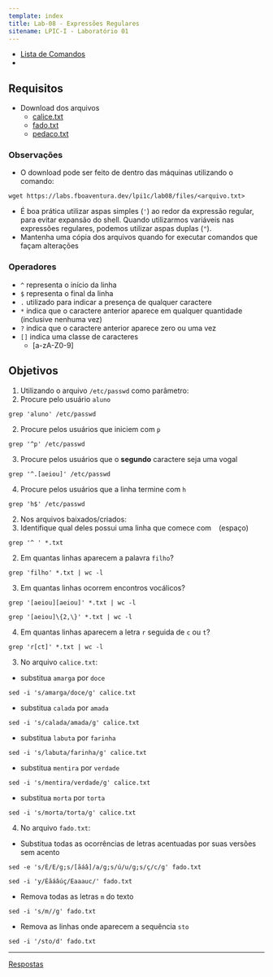 ```yaml
---
template: index
title: Lab-08 - Expressões Regulares
sitename: LPIC-I - Laboratório 01
---
```


- [Lista de Comandos](../comandos.md)
-

## Requisitos

- Download dos arquivos
  - [calice.txt](files/calice.txt)
  - [fado.txt](files/fado.txt)
  - [pedaco.txt](files/pedaco.txt)

### Observações

- O download pode ser feito de dentro das máquinas utilizando o comando:

```
wget https://labs.fboaventura.dev/lpi1c/lab08/files/<arquivo.txt>
```

- É boa prática utilizar aspas simples (`'`) ao redor da expressão regular, para evitar expansão do shell.  Quando utilizarmos variáveis nas expressões regulares, podemos utilizar aspas duplas (`"`).
- Mantenha uma cópia dos arquivos quando for executar comandos que façam alterações

### Operadores

- `^` representa o início da linha
- `$` representa o final da linha
- `.` utilizado para indicar a presença de qualquer caractere
- `*` indica que o caractere anterior aparece em qualquer quantidade (inclusive nenhuma vez)
- `?` indica que o caractere anterior aparece zero ou uma vez
- `[]` indica uma classe de caracteres
  - [a-zA-Z0-9]

## Objetivos

1. Utilizando o arquivo `/etc/passwd` como parâmetro:
  1. Procure pelo usuário `aluno`

  ```
  grep 'aluno' /etc/passwd
  ```

  2. Procure pelos usuários que iniciem com `p`

  ```
  grep '^p' /etc/passwd
  ```

  3. Procure pelos usuários que o **segundo** caractere seja uma vogal

  ```
  grep '^.[aeiou]' /etc/passwd
  ```

  4. Procure pelos usuários que a linha termine com `h`

  ```
  grep 'h$' /etc/passwd
  ```

2. Nos arquivos baixados/criados:
  1. Identifique qual deles possui uma linha que comece com ` ` (espaço)

  ```
  grep '^ ' *.txt
  ```

  2. Em quantas linhas aparecem a palavra `filho`?

  ```
  grep 'filho' *.txt | wc -l
  ```

  3. Em quantas linhas ocorrem encontros vocálicos?

  ```
  grep '[aeiou][aeiou]' *.txt | wc -l
  ```

  ```
  grep '[aeiou]\{2,\}' *.txt | wc -l
  ```

  4. Em quantas linhas aparecem a letra `r` seguida de `c` ou `t`?

  ```
  grep 'r[ct]' *.txt | wc -l
  ```

3. No arquivo `calice.txt`:
  - substitua `amarga` por `doce`

  ```
  sed -i 's/amarga/doce/g' calice.txt
  ```

  - substitua `calada` por `amada`

  ```
  sed -i 's/calada/amada/g' calice.txt
  ```

  - substitua `labuta` por `farinha`

  ```
  sed -i 's/labuta/farinha/g' calice.txt
  ```

  - substitua `mentira` por `verdade`

  ```
  sed -i 's/mentira/verdade/g' calice.txt
  ```

  - substitua `morta` por `torta`

  ```
  sed -i 's/morta/torta/g' calice.txt
  ```

4. No arquivo `fado.txt`:

  - Substitua todas as ocorrências de letras acentuadas por suas versões sem acento

  ```
  sed -e 's/É/E/g;s/[ãáâ]/a/g;s/ú/u/g;s/ç/c/g' fado.txt
  ```

  ```
  sed -i 'y/Éãáâúç/Eaaauc/' fado.txt
  ```

  - Remova todas as letras `m` do texto

  ```
  sed -i 's/m//g' fado.txt
  ```

  - Remova as linhas onde aparecem a sequência `sto`

  ```
  sed -i '/sto/d' fado.txt
  ```

------------
[Respostas](respostas.md)
